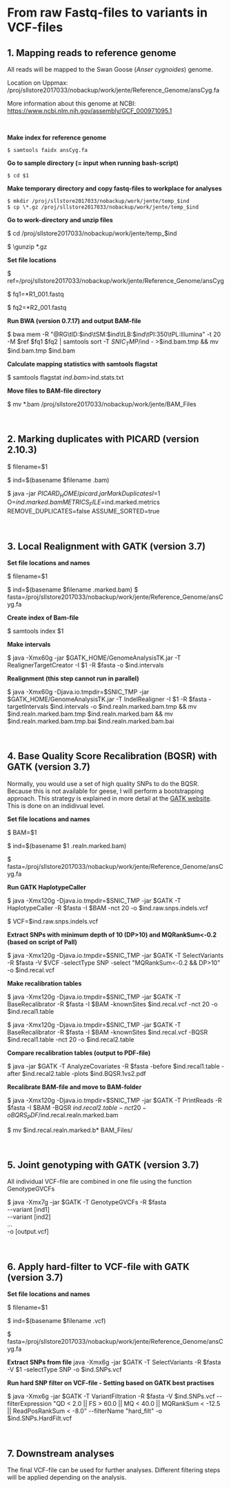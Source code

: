 # From raw Fastq-files to variants in VCF-files
## 1. Mapping reads to reference genome
All reads will be mapped to the Swan Goose (*Anser cygnoides*) genome.

Location on Uppmax: /proj/sllstore2017033/nobackup/work/jente/Reference_Genome/ansCyg.fa

More information about this genome at NCBI: https://www.ncbi.nlm.nih.gov/assembly/GCF_000971095.1

&nbsp;

**Make index for reference genome**
```
$ samtools faidx ansCyg.fa
```
**Go to sample directory (= input when running bash-script)**
```
$ cd $1
```
**Make temporary directory and copy fastq-files to workplace for analyses**
```
$ mkdir /proj/sllstore2017033/nobackup/work/jente/temp_$ind
$ cp \*.gz /proj/sllstore2017033/nobackup/work/jente/temp_$ind
```
**Go to work-directory and unzip files**

$ cd /proj/sllstore2017033/nobackup/work/jente/temp_$ind

$ \gunzip *.gz

**Set file locations**

$ ref=/proj/sllstore2017033/nobackup/work/jente/Reference_Genome/ansCyg

$ fq1=\*R1_001.fastq

$ fq2=\*R2_001.fastq

**Run BWA (version 0.7.17) and output BAM-file**

$ bwa mem -R "@RG\tID:$ind\tSM:$ind\tLB:$ind\tPI:350\tPL:Illumina" -t 20 -M $ref $fq1 $fq2 | samtools sort -T $SNIC_TMP/$ind - >$ind.bam.tmp && mv $ind.bam.tmp $ind.bam

**Calculate mapping statistics with samtools flagstat**

$ samtools flagstat $ind.bam >$ind.stats.txt

**Move files to BAM-file directory**

$ mv \*.bam /proj/sllstore2017033/nobackup/work/jente/BAM_Files

&nbsp;

## 2. Marking duplicates with PICARD (version 2.10.3)

$ filename=$1

$ ind=$(basename $filename .bam)

$ java -jar $PICARD_HOME/picard.jar MarkDuplicates I=$1 O=$ind.marked.bam METRICS_FILE=$ind.marked.metrics REMOVE_DUPLICATES=false ASSUME_SORTED=true

&nbsp;

## 3. Local Realignment with GATK (version 3.7)

**Set file locations and names**

$ filename=$1

$ ind=$(basename $filename .marked.bam)
$ fasta=/proj/sllstore2017033/nobackup/work/jente/Reference_Genome/ansCyg.fa

**Create index of Bam-file**

$ samtools index $1

**Make intervals**

$ java -Xmx60g -jar $GATK_HOME/GenomeAnalysisTK.jar -T RealignerTargetCreator -I $1 -R $fasta -o $ind.intervals


**Realignment (this step cannot run in parallel)**

$ java -Xmx60g -Djava.io.tmpdir=$SNIC_TMP -jar $GATK_HOME/GenomeAnalysisTK.jar -T IndelRealigner -I $1 -R $fasta -targetIntervals $ind.intervals -o $ind.realn.marked.bam.tmp && mv $ind.realn.marked.bam.tmp $ind.realn.marked.bam && mv $ind.realn.marked.bam.tmp.bai $ind.realn.marked.bam.bai

&nbsp;

## 4. Base Quality Score Recalibration (BQSR) with GATK (version 3.7)

Normally, you would use a set of high quality SNPs to do the BQSR. Because this is not available for geese, I will perform a bootstrapping approach. This strategy is explained in more detail at the [GATK website](https://software.broadinstitute.org/gatk/documentation/article?id=11081). This is done on an indidivual level.

**Set file locations and names**

$ BAM=$1

$ ind=$(basename $1 .realn.marked.bam)

$ fasta=/proj/sllstore2017033/nobackup/work/jente/Reference_Genome/ansCyg.fa

**Run GATK HaplotypeCaller**

$ java -Xmx120g -Djava.io.tmpdir=$SNIC_TMP -jar $GATK -T HaplotypeCaller -R $fasta -I $BAM -nct 20 -o $ind.raw.snps.indels.vcf

$ VCF=$ind.raw.snps.indels.vcf

**Extract SNPs with minimum depth of 10 (DP>10) and MQRankSum<-0.2 (based on script of Pall)**

$ java -Xmx120g -Djava.io.tmpdir=$SNIC_TMP -jar $GATK -T SelectVariants -R $fasta -V $VCF -selectType SNP -select "MQRankSum<-0.2 && DP>10" -o $ind.recal.vcf

**Make recalibration tables**

$ java -Xmx120g -Djava.io.tmpdir=$SNIC_TMP -jar $GATK -T BaseRecalibrator -R $fasta -I $BAM -knownSites $ind.recal.vcf -nct 20 -o $ind.recal1.table

$ java -Xmx120g -Djava.io.tmpdir=$SNIC_TMP -jar $GATK -T BaseRecalibrator -R $fasta -I $BAM -knownSites $ind.recal.vcf -BQSR $ind.recal1.table -nct 20 -o $ind.recal2.table

**Compare recalibration tables (output to PDF-file)**

$ java -jar $GATK -T AnalyzeCovariates -R $fasta -before $ind.recal1.table -after $ind.recal2.table -plots $ind.BQSR.1vs2.pdf

**Recalibrate BAM-file and move to BAM-folder**

$ java -Xmx120g -Djava.io.tmpdir=$SNIC_TMP -jar $GATK -T PrintReads -R $fasta -I $BAM -BQSR $ind.recal2.table -nct 20 -o BQRS_PDF/$ind.recal.realn.marked.bam

$ mv $ind.recal.realn.marked.b* BAM_Files/

&nbsp;

## 5. Joint genotyping with GATK (version 3.7)

All individual VCF-file are combined in one file using the function GenotypeGVCFs

$ java -Xmx7g -jar $GATK -T GenotypeGVCFs -R $fasta \
--variant [ind1] \
--variant [ind2] \
... \
-o [output.vcf]

&nbsp;

## 6. Apply hard-filter to VCF-file with GATK (version 3.7)

**Set file locations and names**

$ filename=$1

$ ind=$(basename $filename .vcf)

$ fasta=/proj/sllstore2017033/nobackup/work/jente/Reference_Genome/ansCyg.fa

**Extract SNPs from file**
java -Xmx6g -jar $GATK -T SelectVariants -R $fasta -V $1 -selectType SNP -o $ind.SNPs.vcf

**Run hard SNP filter on VCF-file - Setting based on GATK best practises**

$ java -Xmx6g -jar $GATK -T VariantFiltration -R $fasta -V $ind.SNPs.vcf --filterExpression "QD < 2.0 || FS > 60.0 || MQ < 40.0 || MQRankSum < -12.5 || ReadPosRankSum < -8.0" --filterName "hard_filt" -o $ind.SNPs.HardFilt.vcf

&nbsp;

## 7. Downstream analyses

The final VCF-file can be used for further analyses. Different filtering steps will be applied depending on the analysis.

